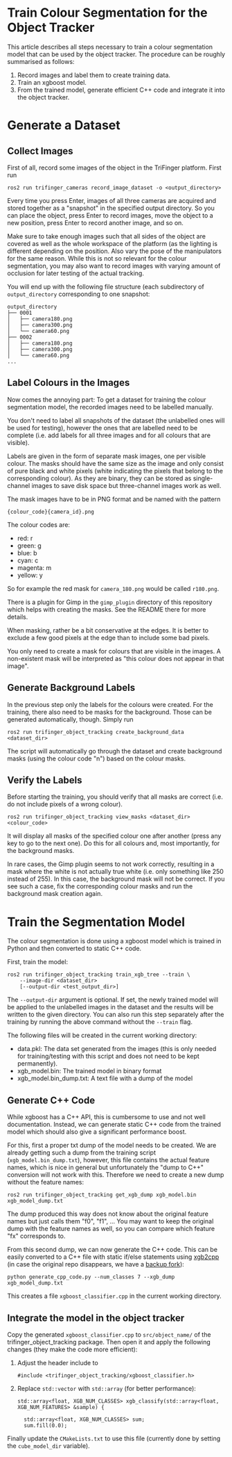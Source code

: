 Train Colour Segmentation for the Object Tracker
================================================


This article describes all steps necessary to train a colour segmentation model
that can be used by the object tracker.  The procedure can be roughly summarised
as follows:

1. Record images and label them to create training data.
2. Train an xgboost model.
3. From the trained model, generate efficient C++ code and integrate it into the
   object tracker.


# Generate a Dataset

## Collect Images

First of all, record some images of the object in the TriFinger platform.  First
run

    ros2 run trifinger_cameras record_image_dataset -o <output_directory>

Every time you press Enter, images of all three cameras are acquired and stored
together as a "snapshot" in the specified output directory.  So you can place
the object, press Enter to record images, move the object to a new position,
press Enter to record another image, and so on.

Make sure to take enough images such that all sides of the object are covered as
well as the whole workspace of the platform (as the lighting is different
depending on the position.  Also vary the pose of the manipulators for the same
reason.  While this is not so relevant for the colour segmentation, you may also
want to record images with varying amount of occlusion for later testing of the
actual tracking.

You will end up with the following file structure (each subdirectory of
`output_directory` corresponding to one snapshot:

    output_directory
    ├── 0001
    │   ├── camera180.png
    │   ├── camera300.png
    │   └── camera60.png
    ├── 0002
    │   ├── camera180.png
    │   ├── camera300.png
    │   └── camera60.png
    ...


## Label Colours in the Images

Now comes the annoying part:  To get a dataset for training the colour
segmentation model, the recorded images need to be labelled manually.

You don't need to label all snapshots of the dataset (the unlabelled ones will
be used for testing), however the ones that are labelled need to be complete
(i.e. add labels for all three images and for all colours that are visible).

Labels are given in the form of separate mask images, one per visible colour.
The masks should have the same size as the image and only consist of pure black
and white pixels (white indicating the pixels that belong to the corresponding
colour).  As they are binary, they can be stored as single-channel images to
save disk space but three-channel images work as well.

The mask images have to be in PNG format and be named with the pattern

    {colour_code}{camera_id}.png

The colour codes are:

* red: r
* green: g
* blue: b
* cyan: c
* magenta: m
* yellow: y

So for example the red mask for `camera_180.png` would be called `r180.png`.

There is a plugin for Gimp in the `gimp_plugin` directory of this repository
which helps with creating the masks.  See the README there for more details.

When masking, rather be a bit conservative at the edges.  It is better to
exclude a few good pixels at the edge than to include some bad pixels.

You only need to create a mask for colours that are visible in the images.  A
non-existent mask will be interpreted as "this colour does not appear in that
image".


## Generate Background Labels

In the previous step only the labels for the colours were created.  For the
training, there also need to be masks for the background.  Those can be
generated automatically, though.  Simply run

    ros2 run trifinger_object_tracking create_background_data <dataset_dir>

The script will automatically go through the dataset and create background masks
(using the colour code "n") based on the colour masks.


## Verify the Labels

Before starting the training, you should verify that all masks are correct (i.e.
do not include pixels of a wrong colour).

    ros2 run trifinger_object_tracking view_masks <dataset_dir> <colour_code>

It will display all masks of the specified colour one after another (press any
key to go to the next one).  Do this for all colours and, most importantly, for
the background masks.

In rare cases, the Gimp plugin seems to not work correctly, resulting in a mask
where the white is not actually true white (i.e. only something like 250 instead
of 255).  In this case, the background mask will not be correct.  If you see
such a case, fix the corresponding colour masks and run the background mask
creation again.


# Train the Segmentation Model

The colour segmentation is done using a xgboost model which is trained in Python
and then converted to static C++ code.

First, train the model:

    ros2 run trifinger_object_tracking train_xgb_tree --train \
        --image-dir <dataset_dir>
        [--output-dir <test_output_dir>]

The `--output-dir` argument is optional.  If set, the newly trained model will
be applied to the unlabelled images in the dataset and the results will be
written to the given directory.  You can also run this step separately after the
training by running the above command without the `--train` flag.

The following files will be created in the current working directory:

- data.pkl: The data set generated from the images (this is only needed for
  training/testing with this script and does not need to be kept permanently).
- xgb_model.bin: The trained model in binary format
- xgb_model.bin_dump.txt: A text file with a dump of the model


## Generate C++ Code

While xgboost has a C++ API, this is cumbersome to use and not well
documentation.  Instead, we can generate static C++ code from the trained model
which should also give a significant performance boost.

For this, first a proper txt dump of the model needs to be created.  We are
already getting such a dump from the training script (`xgb_model.bin_dump.txt`),
however, this file contains the actual feature names, which is nice in general
but unfortunately the "dump to C++" conversion will not work with this.
Therefore we need to create a new dump without the feature names:

    ros2 run trifinger_object_tracking get_xgb_dump xgb_model.bin xgb_model_dump.txt

The dump produced this way does not know about the original feature names but
just calls them "f0", "f1", ...
You may want to keep the original dump with the feature names as well, so you
can compare which feature "fx" corresponds to.

From this second dump, we can now generate the C++ code.  This
can be easily converted to a C++ file with static if/else statements using
[xgb2cpp](https://github.com/popcorn/xgb2cpp) (in case the original repo
disappears, we have a [backup fork](https://github.com/luator/xgb2cpp)):

    python generate_cpp_code.py --num_classes 7 --xgb_dump xgb_model_dump.txt

This creates a file `xgboost_classifier.cpp` in the current working directory.


## Integrate the model in the object tracker

Copy the generated `xgboost_classifier.cpp` to `src/object_name/` of the
trifinger_object_tracking package.  Then open it and apply the following
changes (they make the code more efficient):

1. Adjust the header include to

       #include <trifinger_object_tracking/xgboost_classifier.h>

2. Replace `std::vector` with `std::array` (for better performance):

       std::array<float, XGB_NUM_CLASSES> xgb_classify(std::array<float, XGB_NUM_FEATURES> &sample) {

         std::array<float, XGB_NUM_CLASSES> sum;
         sum.fill(0.0);

Finally update the `CMakeLists.txt` to use this file (currently done by setting
the `cube_model_dir` variable).
